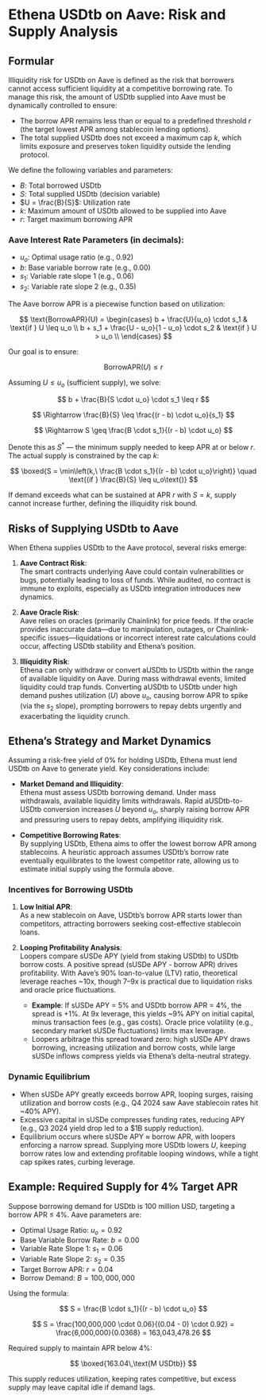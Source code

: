 # Ethena USDtb on Aave: Risk and Supply Analysis

## Formular

Illiquidity risk for USDtb on Aave is defined as the risk that borrowers cannot access sufficient liquidity at a competitive borrowing rate. To manage this risk, the amount of USDtb supplied into Aave must be dynamically controlled to ensure:

- The borrow APR remains less than or equal to a predefined threshold $r$ (the target lowest APR among stablecoin lending options).
- The total supplied USDtb does not exceed a maximum cap $k$, which limits exposure and preserves token liquidity outside the lending protocol.

We define the following variables and parameters:

- $B$: Total borrowed USDtb
- $S$: Total supplied USDtb (decision variable)
- $U = \frac{B}{S}$: Utilization rate
- $k$: Maximum amount of USDtb allowed to be supplied into Aave
- $r$: Target maximum borrowing APR

### Aave Interest Rate Parameters (in decimals):

- $u_o$: Optimal usage ratio (e.g., 0.92)
- $b$: Base variable borrow rate (e.g., 0.00)
- $s_1$: Variable rate slope 1 (e.g., 0.06)
- $s_2$: Variable rate slope 2 (e.g., 0.35)

The Aave borrow APR is a piecewise function based on utilization:

$$
\text{BorrowAPR}(U) =
\begin{cases}
b + \frac{U}{u_o} \cdot s_1 & \text{if } U \leq u_o \\
b + s_1 + \frac{U - u_o}{1 - u_o} \cdot s_2 & \text{if } U > u_o \\
\end{cases}
$$

Our goal is to ensure:

$$
\text{BorrowAPR}(U) \leq r
$$

Assuming $U \leq u_o$ (sufficient supply), we solve:

$$
b + \frac{B}{S \cdot u_o} \cdot s_1 \leq r
$$

$$
\Rightarrow \frac{B}{S} \leq \frac{(r - b) \cdot u_o}{s_1}
$$

$$
\Rightarrow S \geq \frac{B \cdot s_1}{(r - b) \cdot u_o}
$$

Denote this as $S^*$ — the minimum supply needed to keep APR at or below $r$. The actual supply is constrained by the cap $k$:

$$
\boxed{S = \min\left(k,\ \frac{B \cdot s_1}{(r - b) \cdot u_o}\right)} \quad \text{(if } \frac{B}{S} \leq u_o\text{)}
$$

If demand exceeds what can be sustained at APR $r$ with $S = k$, supply cannot increase further, defining the illiquidity risk bound.

## Risks of Supplying USDtb to Aave

When Ethena supplies USDtb to the Aave protocol, several risks emerge:

1. **Aave Contract Risk**:  
   The smart contracts underlying Aave could contain vulnerabilities or bugs, potentially leading to loss of funds. While audited, no contract is immune to exploits, especially as USDtb integration introduces new dynamics.

2. **Aave Oracle Risk**:  
   Aave relies on oracles (primarily Chainlink) for price feeds. If the oracle provides inaccurate data—due to manipulation, outages, or Chainlink-specific issues—liquidations or incorrect interest rate calculations could occur, affecting USDtb stability and Ethena’s position.

3. **Illiquidity Risk**:  
   Ethena can only withdraw or convert aUSDtb to USDtb within the range of available liquidity on Aave. During mass withdrawal events, limited liquidity could trap funds. Converting aUSDtb to USDtb under high demand pushes utilization ($U$) above $u_o$, causing borrow APR to spike (via the $s_2$ slope), prompting borrowers to repay debts urgently and exacerbating the liquidity crunch.

## Ethena’s Strategy and Market Dynamics

Assuming a risk-free yield of 0% for holding USDtb, Ethena must lend USDtb on Aave to generate yield. Key considerations include:

- **Market Demand and Illiquidity**:  
  Ethena must assess USDtb borrowing demand. Under mass withdrawals, available liquidity limits withdrawals. Rapid aUSDtb-to-USDtb conversion increases $U$ beyond $u_o$, sharply raising borrow APR and pressuring users to repay debts, amplifying illiquidity risk.

- **Competitive Borrowing Rates**:  
  By supplying USDtb, Ethena aims to offer the lowest borrow APR among stablecoins. A heuristic approach assumes USDtb’s borrow rate eventually equilibrates to the lowest competitor rate, allowing us to estimate initial supply using the formula above.

### Incentives for Borrowing USDtb

1. **Low Initial APR**:  
   As a new stablecoin on Aave, USDtb’s borrow APR starts lower than competitors, attracting borrowers seeking cost-effective stablecoin loans.

2. **Looping Profitability Analysis**:  
   Loopers compare sUSDe APY (yield from staking USDtb) to USDtb borrow costs. A positive spread (sUSDe APY - borrow APR) drives profitability. With Aave’s 90% loan-to-value (LTV) ratio, theoretical leverage reaches ~10x, though 7–9x is practical due to liquidation risks and oracle price fluctuations.
   - **Example**: If sUSDe APY = 5% and USDtb borrow APR = 4%, the spread is +1%. At 9x leverage, this yields ~9% APY on initial capital, minus transaction fees (e.g., gas costs). Oracle price volatility (e.g., secondary market sUSDe fluctuations) limits max leverage.
   - Loopers arbitrage this spread toward zero: high sUSDe APY draws borrowing, increasing utilization and borrow costs, while large sUSDe inflows compress yields via Ethena’s delta-neutral strategy.

### Dynamic Equilibrium

- When sUSDe APY greatly exceeds borrow APR, looping surges, raising utilization and borrow costs (e.g., Q4 2024 saw Aave stablecoin rates hit ~40% APY).
- Excessive capital in sUSDe compresses funding rates, reducing APY (e.g., Q3 2024 yield drop led to a $1B supply reduction).
- Equilibrium occurs where sUSDe APY ≈ borrow APR, with loopers enforcing a narrow spread. Supplying more USDtb lowers $U$, keeping borrow rates low and extending profitable looping windows, while a tight cap spikes rates, curbing leverage.

## Example: Required Supply for 4% Target APR

Suppose borrowing demand for USDtb is $100$ million USD, targeting a borrow APR ≤ 4%. Aave parameters are:

- Optimal Usage Ratio: $u_o = 0.92$
- Base Variable Borrow Rate: $b = 0.00$
- Variable Rate Slope 1: $s_1 = 0.06$
- Variable Rate Slope 2: $s_2 = 0.35$
- Target Borrow APR: $r = 0.04$
- Borrow Demand: $B = 100,000,000$

Using the formula:

$$
S = \frac{B \cdot s_1}{(r - b) \cdot u_o}
$$

$$
S = \frac{100,000,000 \cdot 0.06}{(0.04 - 0) \cdot 0.92} = \frac{6,000,000}{0.0368} = 163,043,478.26
$$

Required supply to maintain APR below 4%:

$$
\boxed{163.04\,\text{M USDtb}}
$$

This supply reduces utilization, keeping rates competitive, but excess supply may leave capital idle if demand lags.
